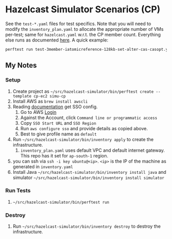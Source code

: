 # Hazelcast Simulator Scenarios (CP)

See the `test-*.yaml` files for test specifics. Note that you will need to modify the
`inventory_plan.yaml` to allocate the appropriate number of VMs per-test; same for `hazelcast.yaml`
w.r.t. the CP member count. Everything else runs as documented
[here](https://github.com/hazelcast/hazelcast-simulator/blob/master/README.md). A quick example:

```bash
perftest run test-3member-iatomicreference-128kb-set-alter-cas-casopt.yaml
```
## My Notes
### Setup
1. Create project as `~/src/hazelcast-simulator/bin/perftest create --template cp-ec2 simu-cp`
1. Install AWS as `brew install awscli`
1. Reading [documentation](https://docs.aws.amazon.com/cli/latest/userguide/sso-configure-profile-token.html) get SSO config.
    1. Go to AWS [Login](https://hazelcast.awsapps.com/start/#/)
    1. Against the Account, click `Command line or programmatic access`
    1. Copy `SSO Start URL` and `SSO Region`
    1. Run `aws configure sso` and provide details as copied above.
    1. Best to give profile name as `default`
1. Run `~/src/hazelcast-simulator/bin/inventory apply` to create the infrastructure.
    1. `inventory_plan.yaml` uses default VPC and default internet gateway. This repo has it set for `ap-south-1` region.
1. you can ssh via `ssh -i key ubuntu@<ip>`. `<ip>` is the IP of the machine as generated in `inventory.yaml`
1. Install Java `~/src/hazelcast-simulator/bin/inventory install java` and simulator `~/src/hazelcast-simulator/bin/inventory install simulator`

### Run Tests
1. `~/src/hazelcast-simulator/bin/perftest run`
### Destroy
1. Run `~/src/hazelcast-simulator/bin/inventory destroy` to destroy the infrastructure.

